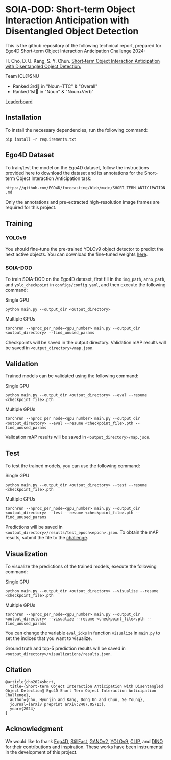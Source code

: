 # SOIA-DOD: Short-term Object Interaction Anticipation with Disentangled Object Detection

This is the github repository of the following technical report, prepared for Ego4D Short-term Object Interaction Anticipation Challenge 2024:

H. Cho, D. U. Kang, S. Y. Chun. [Short-term Object Interaction Anticipation with Disentangled Object Detection.](https://arxiv.org/abs/2407.05713)

Team ICL@SNU
- Ranked 3rd🥉 in "Noun+TTC" & "Overall"
- Ranked 1st🥇 in "Noun" & "Noun+Verb"

[Leaderboard](https://eval.ai/web/challenges/challenge-page/1623/leaderboard/3910)

## Installation

To install the necessary dependencies, run the following command:
```
pip install -r requirements.txt
```

## Ego4D Dataset

To train/test the model on the Ego4D dataset, follow the instructions provided here to download the dataset and its annotations for the Short-term Object Interaction Anticipation task:

`https://github.com/EGO4D/forecasting/blob/main/SHORT_TERM_ANTICIPATION.md`

Only the annotations and pre-extracted high-resolution image frames are required for this project.

## Training

### YOLOv9

You should fine-tune the pre-trained YOLOv9 object detector to predict the next active objects. You can download the fine-tuned weights [here](https://drive.google.com/file/d/1nlGRP-zKhLWj_HK_gNkoULXcdC3phRA2/view?usp=drive_link).

### SOIA-DOD

To train SOIA-DOD on the Ego4D dataset, first fill in the `img_path`, `anno_path`, and `yolo_checkpoint` in `configs/config.yaml`, and then execute the following command:

Single GPU
```
python main.py --output_dir <output_directory>
```

Multiple GPUs
```
torchrun --nproc_per_node=<gpu_number> main.py --output_dir <output_directory> --find_unused_params
```

Checkpoints will be saved in the output directory. Validation mAP results will be saved in `<output_directory>/map.json`.

## Validation

Trained models can be validated using the following command:

Single GPU
```
python main.py --output_dir <output_directory> --eval --resume <checkpoint_file>.pth
```

Multiple GPUs
```
torchrun --nproc_per_node=<gpu_number> main.py --output_dir <output_directory> --eval --resume <checkpoint_file>.pth --find_unused_params
```

Validation mAP results will be saved in `<output_directory>/map.json`.

## Test

To test the trained models, you can use the following command:

Single GPU
```
python main.py --output_dir <output_directory> --test --resume <checkpoint_file>.pth
```

Multiple GPUs
```
torchrun --nproc_per_node=<gpu_number> main.py --output_dir <output_directory> --test --resume <checkpoint_file>.pth --find_unused_params
```

Predictions will be saved in `<output_directory>/results/test_epoch<epoch>.json`. To obtain the mAP results, submit the file to the [challenge](https://eval.ai/web/challenges/challenge-page/1623/overview).

## Visualization

To visualize the predictions of the trained models, execute the following command:

Single GPU
```
python main.py --output_dir <output_directory> --visualize --resume <checkpoint_file>.pth
```

Multiple GPUs
```
torchrun --nproc_per_node=<gpu_number> main.py --output_dir <output_directory> --visualize --resume <checkpoint_file>.pth --find_unused_params
```

You can change the variable `eval_idxs` in function `visualize` in `main.py` to set the indices that you want to visualize.

Ground truth and top-5 prediction results will be saved in `<output_directory>/visualizations/results.json`.

## Citation
```
@article{cho2024short,
  title={Short-term Object Interaction Anticipation with Disentangled Object Detection@ Ego4D Short Term Object Interaction Anticipation Challenge},
  author={Cho, Hyunjin and Kang, Dong Un and Chun, Se Young},
  journal={arXiv preprint arXiv:2407.05713},
  year={2024}
}
```

## Acknowledgment

We would like to thank [Ego4D](https://github.com/facebookresearch/Ego4d), [StillFast](https://github.com/fpv-iplab/stillfast), [GANOv2](https://github.com/sanketsans/ganov2), [YOLOv9](https://github.com/WongKinYiu/yolov9), [CLIP](https://github.com/openai/CLIP), and [DINO](https://github.com/IDEA-Research/DINO) for their contributions and inspiration. These works have been instrumental in the development of this project.
